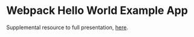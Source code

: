 # Webpack Hello World Example App

Supplemental resource to full presentation, [here](https://docs.google.com/presentation/d/1WaDTQ_hCihc-uBs_1dsOXkZDdIMQWGmAq6xu1Cqwujs/edit?usp=sharing).
